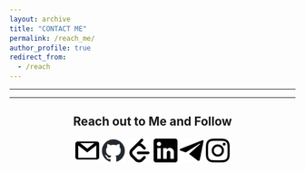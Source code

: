 ```yaml
---
layout: archive
title: "CONTACT ME"
permalink: /reach_me/
author_profile: true
redirect_from:
  - /reach
---
```


<!-- {% include base_path %} -->
-----
-----
<center> <h2>Reach out to Me and Follow</h2></center>

<center>

<!-- <a href="aditya.mehta@iitgn.ac.in"><img src="gmail.png" alt="Gmail" style="width:42px;height:42px;"></a>
<a href="https://github.com/aditya-me13"><img src="github-mark.png" alt="github" style="width:42px;height:42px;"></a>
<a href="https://leetcode.com/u/user8458Ef/"><img src="Leetcode.png" alt="leetcode" style="width:42px;height:42px;"></a> 
<a href="https://www.linkedin.com/in/aditya-mehta-6ba290256/"><img src="linkedin.png" alt="LinkedIn" style="width:42px;height:42px;"></a>
<a href="https://t.me/AdityaMehta1307"><img src="telegram.png" alt="Telegram" style="width:42px;height:42px;"></a> 
<a href="https://www.instagram.com/adityaa_me13/?utm_source=qr&igshid=OGIxMTE0OTdkZA%3D%3D"><img src="instagram.png" alt="Instagram" style="width:42px;height:42px;"></a> -->


<img src="gmail.png" alt="Gmail" style="width:42px;height:42px;">
<img src="github-mark.png" alt="github" style="width:42px;height:42px;">
<img src="Leetcode.png" alt="leetcode" style="width:42px;height:42px;">
<img src="linkedin.png" alt="LinkedIn" style="width:42px;height:42px;">
<img src="telegram.png" alt="Telegram" style="width:42px;height:42px;">
<img src="instagram.png" alt="Instagram" style="width:42px;height:42px;">



</center>


  
  